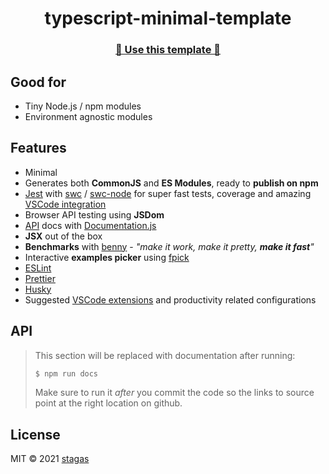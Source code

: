 <h1 align="center">typescript-minimal-template</h1>

<h3 align="center"><a href="https://github.com/stagas/typescript-minimal-template/generate">🥁 Use this template 🥁</a></h2>

## Good for

- Tiny Node.js / npm modules
- Environment agnostic modules

## Features

- Minimal
- Generates both **CommonJS** and **ES Modules**, ready to **publish on npm**
- [Jest](https://jestjs.io/) with [swc](https://github.com/swc-project/swc) / [swc-node](https://github.com/Brooooooklyn/swc-node) for super fast tests, coverage and amazing [VSCode integration](https://marketplace.visualstudio.com/items?itemName=kavod-io.vscode-jest-test-adapter)
- Browser API testing using **JSDom**
- [API](#api) docs with [Documentation.js](http://documentation.js.org/)
- **JSX** out of the box
- **Benchmarks** with [benny](https://github.com/caderek/benny) - _"make it work, make it pretty, **make it fast**"_
- Interactive **examples picker** using [fpick](https://github.com/stagas/fpick)
- [ESLint](https://eslint.org/)
- [Prettier](https://prettier.io/)
- [Husky](https://typicode.github.io/husky/)
- Suggested [VSCode extensions](https://marketplace.visualstudio.com/vscode) and productivity related configurations

## API

> This section will be replaced with documentation after running:
>
> ```sh
> $ npm run docs
> ```
>
> Make sure to run it _after_ you commit the code so the links to source point at the right location on github.

## License

MIT © 2021
[stagas](https://github.com/stagas)
